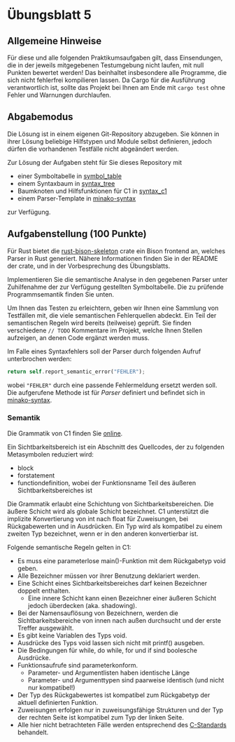 # Übungsblatt 5
## Allgemeine Hinweise
Für diese und alle folgenden Praktikumsaufgaben gilt, dass Einsendungen, die in der jeweils mitgegebenen Testumgebung nicht laufen, mit null Punkten bewertet werden!
Das beinhaltet insbesondere alle Programme, die sich nicht fehlerfrei kompilieren lassen.
Da Cargo für die Ausführung verantwortlich ist, sollte das Projekt bei Ihnen am Ende mit `cargo test` ohne Fehler und Warnungen durchlaufen.


## Abgabemodus
Die Lösung ist in einem eigenen Git-Repository abzugeben.
Sie können in ihrer Lösung beliebige Hilfstypen und Module selbst definieren, jedoch dürfen die vorhandenen Testfälle nicht abgeändert werden.

Zur Lösung der Aufgaben steht für Sie dieses Repository mit
- einer Symboltabelle in [symbol_table](src/parser/structures/symbol_table.rs)
- einem Syntaxbaum in [syntax_tree](src/parser/structures/syntax_tree.rs)
- Baumknoten und Hilfsfunktionen für C1 in [syntax_c1](src/parser/syntax_c1.rs)
- einem Parser-Template in [minako-syntax](src/parser/minako_syntax.y)

zur Verfügung.

## Aufgabenstellung (100 Punkte)
Für Rust bietet die [rust-bison-skeleton](https://crates.io/crates/rust-bison-skeleton) crate ein Bison frontend an, welches Parser in Rust generiert. Nähere Informationen finden Sie in der README der crate, und in der Vorbesprechung des Übungsblatts.

Implementieren Sie die semantische Analyse in den gegebenen Parser unter Zuhilfenahme der zur Verfügung gestellten Symboltabelle. 
Die zu prüfende Programmsemantik finden Sie unten. 

Um Ihnen das Testen zu erleichtern, geben wir Ihnen eine Sammlung von Testfällen mit, die viele semantischen Fehlerquellen abdeckt.
Ein Teil der semantischen Regeln wird bereits (teilweise) geprüft.
Sie finden verschiedene `// TODO` Kommentare im Projekt, welche Ihnen Stellen aufzeigen, an denen Code ergänzt werden muss.

Im Falle eines Syntaxfehlers soll der Parser durch folgenden Aufruf unterbrochen werden:
```rust
return self.report_semantic_error("FEHLER");
```
wobei `"FEHLER"` durch eine passende Fehlermeldung ersetzt werden soll. Die aufgerufene Methode ist für _Parser_ definiert und befindet sich in [minako-syntax](src/parser/minako_syntax.y).

### Semantik
Die Grammatik von C1 finden Sie [online](https://amor.cms.hu-berlin.de/~kunert/lehre/material/c1-grammar.php).

Ein Sichtbarkeitsbereich ist ein Abschnitt des Quellcodes, der zu folgenden Metasymbolen reduziert wird:

- block
- forstatement
- functiondefinition, wobei der Funktionsname Teil des äußeren Sichtbarkeitsbereiches ist

Die Grammatik erlaubt eine Schichtung von Sichtbarkeitsbereichen. 
Die äußere Schicht wird als globale Schicht bezeichnet. 
C1 unterstützt die implizite Konvertierung von int nach float für Zuweisungen, bei Rückgabewerten und in Ausdrücken. 
Ein Typ wird als kompatibel zu einem zweiten Typ bezeichnet, wenn er in den anderen konvertierbar ist.

Folgende semantische Regeln gelten in C1:

- Es muss eine parameterlose main()-Funktion mit dem Rückgabetyp void geben.
- Alle Bezeichner müssen vor ihrer Benutzung deklariert werden.
- Eine Schicht eines Sichtbarkeitsbereiches darf keinen Bezeichner doppelt enthalten.
  - Eine innere Schicht kann einen Bezeichner einer äußeren Schicht jedoch überdecken (aka. shadowing). 
- Bei der Namensauflösung von Bezeichnern, werden die Sichtbarkeitsbereiche von innen nach außen durchsucht und der erste Treffer ausgewählt.
- Es gibt keine Variablen des Typs void.
- Ausdrücke des Typs void lassen sich nicht mit printf() ausgeben.
- Die Bedingungen für while, do while, for und if sind boolesche Ausdrücke.
- Funktionsaufrufe sind parameterkonform.
  - Parameter- und Argumentlisten haben identische Länge
  - Parameter- und Argumenttypen sind paarweise identisch (und nicht nur kompatibel!)
- Der Typ des Rückgabewertes ist kompatibel zum Rückgabetyp der aktuell definierten Funktion.
- Zuweisungen erfolgen nur in zuweisungsfähige Strukturen und der Typ der rechten Seite ist kompatibel zum Typ der linken Seite.
- Alle hier nicht betrachteten Fälle werden entsprechend des [C-Standards](https://web.archive.org/web/20181230041359if_/http://www.open-std.org/jtc1/sc22/wg14/www/abq/c17_updated_proposed_fdis.pdf) behandelt.


